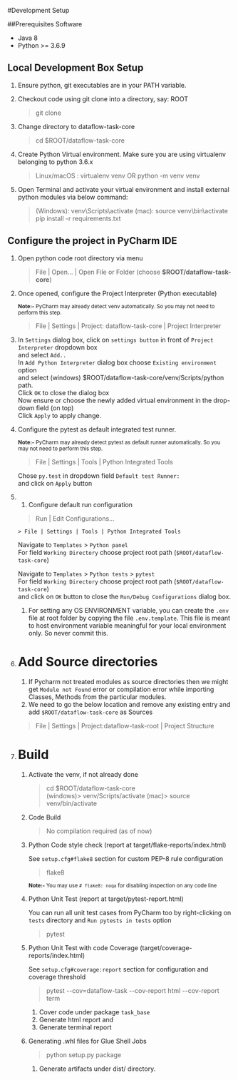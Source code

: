 #Development Setup

##Prerequisites Software
* Java 8
* Python >= 3.6.9

## Local Development Box Setup
1. Ensure python, git executables are in your PATH variable.
2. Checkout code using git clone into a directory, say: ROOT
    > git clone <git-repo-path>
3. Change directory to dataflow-task-core
    > cd $ROOT/dataflow-task-core

4. Create Python Virtual environment. Make sure you are using virtualenv belonging to python 3.6.x
    > Linux/macOS  : virtualenv venv  OR  python -m venv venv
5. Open Terminal and activate your virtual environment and install external python modules via below command:
    >(Windows): venv\Scripts\activate
    >(mac): source venv\bin\activate
    >pip install -r requirements.txt
   
## Configure the project in PyCharm IDE

 1. Open python code root directory via menu 
    > File | Open... | Open File or Folder (choose **$ROOT/dataflow-task-core**)
 2. Once opened, configure the Project Interpreter (Python executable)
    
     <sub>**Note:-** PyCharm may already detect venv automatically. So you may not need to perform this step.</sub>
     > File | Settings | Project: dataflow-task-core | Project Interpreter
    
 3. In `Settings` dialog box, click on `settings button` in front of `Project Interpreter` dropdown box <br/> 
    and select `Add..` <br/>
    In `Add Python Interpreter` dialog box choose `Existing environment` option<br/> 
    and select (windows) $ROOT/dataflow-task-core/venv/Scripts/python path.<br/>
    Click `OK` to close the dialog box <br/>
    Now ensure or choose the newly added virtual environment in the drop-down field (on top) <br/>
    Click `Apply` to apply change.<br/>

 4. Configure the pytest as default integrated test runner.
    
     <sub>**Note:-** PyCharm may already detect pytest as default runner automatically. So you may not need to
     perform this step.</sub>
     > File | Settings | Tools | Python Integrated Tools

     Chose `py.test` in dropdown field `Default test Runner:` <br/>
     and click on `Apply` button
 5. 1. Configure default run configuration
    > Run | Edit Configurations...
    
        > File | Settings | Tools | Python Integrated Tools

    Navigate to `Templates` > `Python panel` <br/>
    For field `Working Directory` choose project root path (`$ROOT/dataflow-task-core`) <br/>
    
    Navigate to `Templates` > `Python tests` > `pytest` <br/>
    For field `Working Directory` choose project root path (`$ROOT/dataflow-task-core`) <br/>
    and click on `OK` button to close the `Run/Debug Configurations` dialog box.
    1. For setting any OS ENVIRONMENT variable, you can create the `.env` file at root folder by copying the file 
        `.env.template`. This file is meant to host environment variable meaningful for your local environment only. So 
        never commit this.
 6. # Add Source directories
    1. If Pycharm not treated modules as source directories then we might get `Module not Found` error or 
    compilation error while importing Classes, Methods from the particular modules.
    2. We need to go the below location and remove any existing entry and add `$ROOT/dataflow-task-core` as Sources
    > File | Settings | Project:dataflow-task-root | Project Structure

 7. # Build
    1. Activate the venv, if not already done
        > cd $ROOT/dataflow-task-core<br/>
        (windows)> venv/Scripts/activate
        (mac)> source venv/bin/activate
    2. Code Build
        > No compilation required (as of now)
    3. Python Code style check (report at target/flake-reports/index.html)
    
        See `setup.cfg#flake8` section for custom PEP-8 rule configuration 
        > flake8 
    
        <sub>**Note:-** You may use `# flake8: noqa` for disabling inspection on any code line</sub> 
    4. Python Unit Test (report at target/pytest-report.html)

        You can run all unit test cases from PyCharm too by right-clicking on `tests` directory 
        and `Run pytests in tests` option
        > pytest
    
    5. Python Unit Test with code Coverage (target/coverage-reports/index.html)
    
        See `setup.cfg#coverage:report` section for configuration and coverage threshold 
        > pytest --cov=dataflow-task --cov-report html --cov-report term
    
        1. Cover code under package `task_base`
        1. Generate html report and
        1. Generate terminal report
    6. Generating .whl files for Glue Shell Jobs
        > python setup.py package
    
        1. Generate artifacts under dist/ directory.

